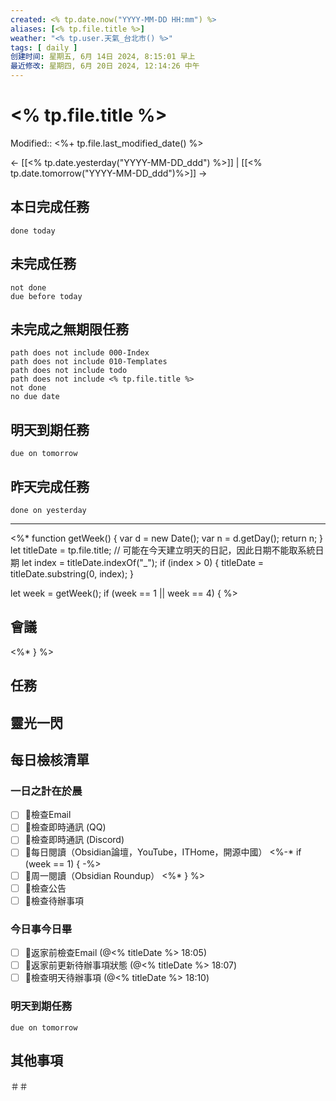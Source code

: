 ```yaml
---
created: <% tp.date.now("YYYY-MM-DD HH:mm") %>
aliases: [<% tp.file.title %>]
weather: "<% tp.user.天氣_台北市() %>"
tags: [ daily ]
创建时间: 星期五, 6月 14日 2024, 8:15:01 早上
最近修改: 星期四, 6月 20日 2024, 12:14:26 中午
---
```

# <% tp.file.title %> 

Modified:: <%+ tp.file.last_modified_date() %>

← [[<% tp.date.yesterday("YYYY-MM-DD_ddd") %>]] | [[<% tp.date.tomorrow("YYYY-MM-DD_ddd")%>]] →

<!--% tp.web.random_picture("1600x900", tp.file.title) %-->

## 本日完成任務
```tasks
done today
```

## 未完成任務
```tasks
not done
due before today
```

## 未完成之無期限任務
```tasks
path does not include 000-Index
path does not include 010-Templates
path does not include todo
path does not include <% tp.file.title %>
not done
no due date
```

## 明天到期任務
```tasks
due on tomorrow
```
## 昨天完成任務
```tasks
done on yesterday
```

----

<%*
function getWeek() {
  var d = new Date();
  var n = d.getDay();
  return n;
}
let titleDate = tp.file.title;  // 可能在今天建立明天的日記，因此日期不能取系統日期
let index = titleDate.indexOf("_");
if (index > 0) {
  titleDate = titleDate.substring(0, index);
}

let week = getWeek();
if (week == 1 || week == 4) {
%>
## 會議

<%* } %>

## 任務

## 靈光一閃

## 每日檢核清單
### 一日之計在於晨
- [ ] 🔵檢查Email
- [ ] 🔵檢查即時通訊 (QQ)
- [ ] 🔵檢查即時通訊 (Discord)
- [ ] 🔵每日閱讀（Obsidian論壇，YouTube，ITHome，開源中國）
<%-*
if (week == 1) {
-%>
- [ ] 🔵周一閱讀（Obsidian Roundup）
<%* } %>
- [ ] 🔵檢查公告
- [ ] 🔵檢查待辦事項

### 今日事今日畢
- [ ] 🔵返家前檢查Email (@<% titleDate %> 18:05)
- [ ] 🔵返家前更新待辦事項狀態 (@<% titleDate %> 18:07)
- [ ] 🔵檢查明天待辦事項 (@<% titleDate %> 18:10)

### 明天到期任務
```tasks
due on tomorrow
```

## 其他事項


＃＃